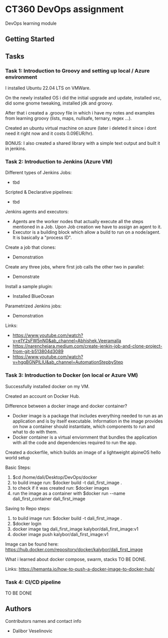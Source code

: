 # CT360 DevOps assignment 

DevOps learning module

## Getting Started


## Tasks
### Task 1: Introduction to Groovy and setting up local / Azure environment
I installed Ubuntu 22.04 LTS on VMWare. 

On the newly installed OS i did the initial upgrade and update, installed vsc, did some gnome tweaking, installed jdk and groovy. 

After that i created a .groovy file in which i have my notes and examples from learning groovy (lists, maps, nullsafe, ternary, regex ...).

Created an ubuntu virtual machine on azure (later i deleted it since i dont need it right now and it costs 0.09EUR/hr).

BONUS: I also created a shared library with a simple text output and built it in jenkins.

### Task 2: Introduction to Jenkins (Azure VM)
Different types of Jenkins Jobs:
 - tbd

Scripted & Declarative pipelines:
 - tbd

Jenkins agents and executors:
 - Agents are the worker nodes that actually execute all the steps mentioned in a Job. Upon Job creation we have to assign an agent to it.
 - Executor is a building block which allow a build to run on a node/agent. It is basically a "process ID".

Create a job that clones:
  - Demonstration

Create any three jobs, where first job calls the other two in parallel:
 - Demonstrate

Install a sample plugin:
 - Installed BlueOcean

Parametrized Jenkins jobs:
 - Demonstration



Links: 
 - https://www.youtube.com/watch?v=e1Y2sFW5nN0&ab_channel=Abhishek.Veeramalla
 - https://narenchejara.medium.com/create-jenkin-job-and-clone-project-from-git-b513804d3089
 - https://www.youtube.com/watch?v=hgqBGNPlLlU&ab_channel=AutomationStepbyStep

### Task 3: Introduction to Docker (on local or Azure VM)
Successfully installed docker on my VM.

Created an account on Docker Hub.

Difference between a docker image and docker container?
- Docker image is a package that includes everything needed to run as an application and is by itself executable. Information in the image provides on how a container should instantiate, which components to run and what to do with them. 
- Docker container is a virtual enviornment that bundles the application with all the code and dependencies required to run the app. 

Created a dockerfile, which builds an image of a lightweight alpineOS hello world setup

Basic Steps:
1. $cd /home/dali/Desktop/DevOps/docker
2. to build image run: $docker build -t dali_first_image .
3. to check if it was created run: $docker images
4. run the image as a container with $docker run --name dali_first_container dali_first_image

Saving to Repo steps:
1. to build image run: $docker build -t dali_first_image .
2. $docker login
3. docker image tag dali_first_image kalybor/dali_first_image:v1
4. docker image push kalybor/dali_first_image:v1

Image can be found here: https://hub.docker.com/repository/docker/kalybor/dali_first_image


What i learned about docker compose, swarm, stacks TO BE DONE.

Links: https://hemanta.io/how-to-push-a-docker-image-to-docker-hub/


### Task 4: CI/CD pipeline 
TO BE DONE

## Authors

Contributors names and contact info

* Dalibor Veselinovic

